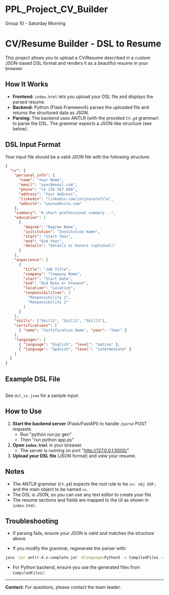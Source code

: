# PPL_Project_CV_Builder

Group 10 - Saturday Morning

# CV/Resume Builder - DSL to Resume

This project allows you to upload a CV/Resume described in a custom JSON-based DSL format and renders it as a beautiful resume in your browser.

## How It Works

- **Frontend:** `index.html` lets you upload your DSL file and displays the parsed resume.
- **Backend:** Python (Flask Framework) parses the uploaded file and returns the structured data as JSON.
- **Parsing:** The backend uses ANTLR (with the provided `CV.g4` grammar) to parse the DSL. The grammar expects a JSON-like structure (see below).

## DSL Input Format

Your input file should be a valid JSON file with the following structure:

```json
{
  "cv": {
    "personal_info": {
      "name": "Your Name",
      "email": "your@email.com",
      "phone": "+1 234 567 890",
      "address": "Your Address",
      "linkedin": "linkedin.com/in/yourprofile",
      "website": "yourwebsite.com"
    },
    "summary": "A short professional summary...",
    "education": [
      {
        "degree": "Degree Name",
        "institution": "Institution Name",
        "start": "Start Year",
        "end": "End Year",
        "details": "Details or honors (optional)"
      }
    ],
    "experience": [
      {
        "title": "Job Title",
        "company": "Company Name",
        "start": "Start Date",
        "end": "End Date or Present",
        "location": "Location",
        "responsibilities": [
          "Responsibility 1",
          "Responsibility 2"
        ]
      }
    ],
    "skills": ["Skill1", "Skill2", "Skill3"],
    "certifications": [
      { "name": "Certification Name", "year": "Year" }
    ],
    "languages": [
      { "language": "English", "level": "native" },
      { "language": "Spanish", "level": "intermediate" }
    ]
  }
}
```

## Example DSL File

```json

```

See `dsl_cv.json` for a sample input.

## How to Use

1. **Start the backend server** (Flask/FastAPI) to handle `/parse` POST requests.
   - Run "python run.py gen" 
   - Then "run python app.py"
2. **Open `index.html`** in your browser.
   - The server is running on port "http://127.0.0.1:5000/".
3. **Upload your DSL file** (JSON format) and view your resume.

## Notes

- The ANTLR grammar (`CV.g4`) expects the root rule to be `cv: obj EOF;` and the main object to be named `cv`.
- The DSL is JSON, so you can use any text editor to create your file.
- The resume sections and fields are mapped to the UI as shown in `index.html`.

## Troubleshooting

- If parsing fails, ensure your JSON is valid and matches the structure above.

- If you modify the grammar, regenerate the parser with:

```sh
java -jar antlr-4.x-complete.jar -Dlanguage=Python3 -o CompiledFiles -visitor CV.g4
```

- For Python backend, ensure you use the generated files from `CompiledFiles/`.

---

**Contact:** For questions, please contact the team leader.
